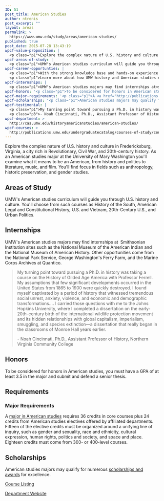 ```yaml
---
ID: 51
post_title: American Studies
author: ntrenis
post_excerpt: ""
layout: areas
permalink: >
  https://www.umw.edu/study/areas/american-studies/
published: true
post_date: 2015-07-28 13:43:19
wpcf-value-proposition: |
  <p class="p1">Explore the complex nature of U.S. history and culture in Fredericksburg, Virginia, a city rich in Revolutionary, Civil War, and 20th-century history. As an American studies major at the University of Mary Washington you'll examine what it means to be an American, from history and politics to literature, music, and film. You'll find focus in fields such as anthropology, historic preservation, and gender studies.</p>
wpcf-areas-of-study: |
  <p class="p1">UMW's American studies curriculum will guide you through U.S. history and culture. You'll choose from such courses as History of the South, American Legal and Constitutional History, U.S. and Vietnam, 20th-Century U.S., and Urban Politics.</p>
wpcf-career-opportunties: |
  <p class="p1">With the strong knowledge base and hands-on experience you'll gain through UMW's American studies program, you'll be prepared to work in business, education, law, government, library science, media, and many other fields.</p>
  <p class="p1">Learn more about how UMW history and American studies majors have <a href="http://cas.umw.edu/historyamericanstudies/alumni-intros/">put their degrees to work</a><span class="s1">.</span></p>
wpcf-internships: |
  <p class="p1">UMW's American studies majors may find internships at<span class="Apple-converted-space">  </span>Smithsonian Institution sites such as the National Museum of the American Indian and the National Museum of American History. Other opportunities come from the National Park Service, George Washington's Ferry Farm, and the Marine Corps Archives at Quantico.</p>
wpcf-honors: '<p class="p1">To be considered for honors in American studies, you must have a GPA of at least 3.5 in the major and submit and defend a senior thesis.</p>'
wpcf-major-requirements: '<p class="p1">A <a href="http://publications.umw.edu/undergraduatecatalog/courses-of-study/majors/amst/">major in American studies</a> requires 36 credits in core courses plus 24 credits from American studies electives offered by affiliated departments. Fifteen of the elective credits must be organized around a unifying line of inquiry, such as gender and sexuality, race and ethnicity, cultural expression, human rights, politics and society, and space and place. Eighteen credits must come from 300- or 400-level courses.</p>'
wpcf-scholarships: '<p class="p1">American studies majors may qualify for numerous <a href="http://cas.umw.edu/historyamericanstudies/scholarships-and-awards/">scholarships and awards</a> for excellence.</p>'
wpcf-testimonial: |
  <p class="p1">My turning point toward pursuing a Ph.D. in history was taking a course on the History of Gilded Age America with Professor Ferrell. My assumptions that few significant developments occurred in the United States from 1865 to 1900 were quickly destroyed. I found myself captivated by a period of history that witnessed tremendous social unrest, anxiety, violence, and economic and demographic transformations.... I carried those questions with me to the Johns Hopkins University, where I completed a dissertation on the early-20th-century birth of the international wildlife protection movement and its hidden relationships with global capitalism, imperialism, smuggling, and species extinction—a dissertation that really began in the classrooms of Monroe Hall years earlier.</p>
  <p class="p3">- Noah Cincinnati, Ph.D., Assistant Professor of History, Northern Virginia Community College</p>
wpcf-department: >
  http://cas.umw.edu/historyamericanstudies/american-studies/
wpcf-courses: >
  http://publications.umw.edu/undergraduatecatalog/courses-of-study/course-descriptions/amst/
---
```


<!-- End Types Custom Fields -->
<!-- Types Custom Fields: -->

<!-- value-proposition -->
<p class="p1">Explore the complex nature of U.S. history and culture in Fredericksburg, Virginia, a city rich in Revolutionary, Civil War, and 20th-century history. As an American studies major at the University of Mary Washington you'll examine what it means to be an American, from history and politics to literature, music, and film. You'll find focus in fields such as anthropology, historic preservation, and gender studies.</p>
<!-- End value-proposition -->

<!-- areas-of-study -->
<h2>Areas of Study</h2><p class="p1">UMW's American studies curriculum will guide you through U.S. history and culture. You'll choose from such courses as History of the South, American Legal and Constitutional History, U.S. and Vietnam, 20th-Century U.S., and Urban Politics.</p>
<!-- End areas-of-study -->

<!-- internships -->
<h2>Internships</h2><p class="p1">UMW's American studies majors may find internships at<span class="Apple-converted-space">  </span>Smithsonian Institution sites such as the National Museum of the American Indian and the National Museum of American History. Other opportunities come from the National Park Service, George Washington's Ferry Farm, and the Marine Corps Archives at Quantico.</p>
<!-- End internships -->

<!-- testimonial -->
<blockquote class="program-testimonial">
  <p class="p1">My turning point toward pursuing a Ph.D. in history was taking a course on the History of Gilded Age America with Professor Ferrell. My assumptions that few significant developments occurred in the United States from 1865 to 1900 were quickly destroyed. I found myself captivated by a period of history that witnessed tremendous social unrest, anxiety, violence, and economic and demographic transformations.... I carried those questions with me to the Johns Hopkins University, where I completed a dissertation on the early-20th-century birth of the international wildlife protection movement and its hidden relationships with global capitalism, imperialism, smuggling, and species extinction—a dissertation that really began in the classrooms of Monroe Hall years earlier.</p>
<p class="p3">- Noah Cincinnati, Ph.D., Assistant Professor of History, Northern Virginia Community College</p>
</blockquote>
<!-- End testimonial -->

<!-- honors -->
<h2>Honors</h2><p class="p1">To be considered for honors in American studies, you must have a GPA of at least 3.5 in the major and submit and defend a senior thesis.</p>
<!-- End honors -->

<!-- requirements -->
<h2>Requirements</h2>
<!-- major-requirements -->
<h3>Major Requirements</h3><p class="p1">A <a href="http://publications.umw.edu/undergraduatecatalog/courses-of-study/majors/amst/">major in American studies</a> requires 36 credits in core courses plus 24 credits from American studies electives offered by affiliated departments. Fifteen of the elective credits must be organized around a unifying line of inquiry, such as gender and sexuality, race and ethnicity, cultural expression, human rights, politics and society, and space and place. Eighteen credits must come from 300- or 400-level courses.</p>
<!-- End major-requirements -->

<!-- End requirements -->

<!-- scholarships -->
<h2>Scholarships</h2><p class="p1">American studies majors may qualify for numerous <a href="http://cas.umw.edu/historyamericanstudies/scholarships-and-awards/">scholarships and awards</a> for excellence.</p>
<!-- End scholarships -->

<!-- courses -->
<a href="http://publications.umw.edu/undergraduatecatalog/courses-of-study/course-descriptions/amst/" class="button">Course Listing</a>
<!-- End courses -->

<!-- department -->
<a href="http://cas.umw.edu/historyamericanstudies/american-studies/" class="button">Department Website</a>
<!-- End department -->

<!-- End Types Custom Fields -->